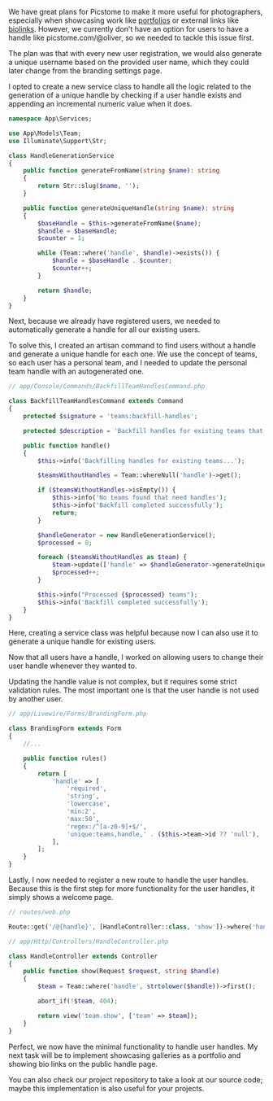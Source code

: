 We have great plans for Picstome to make it more useful for photographers, especially when showcasing work like [portfolios](https://github.com/picstome/picstome/issues/85) or external links like [biolinks](https://github.com/picstome/picstome/issues/32). However, we currently don't have an option for users to have a handle like picstome.com/@oliver, so we needed to tackle this issue first.

The plan was that with every new user registration, we would also generate a unique username based on the provided user name, which they could later change from the branding settings page.

I opted to create a new service class to handle all the logic related to the generation of a unique handle by checking if a user handle exists and appending an incremental numeric value when it does.

```php
namespace App\Services;

use App\Models\Team;
use Illuminate\Support\Str;

class HandleGenerationService
{
    public function generateFromName(string $name): string
    {
        return Str::slug($name, '');
    }

    public function generateUniqueHandle(string $name): string
    {
        $baseHandle = $this->generateFromName($name);
        $handle = $baseHandle;
        $counter = 1;

        while (Team::where('handle', $handle)->exists()) {
            $handle = $baseHandle . $counter;
            $counter++;
        }

        return $handle;
    }
}
```

Next, because we already have registered users, we needed to automatically generate a handle for all our existing users.

To solve this, I created an artisan command to find users without a handle and generate a unique handle for each one. We use the concept of teams, so each user has a personal team, and I needed to update the personal team handle with an autogenerated one.

```php
// app/Console/Commands/BackfillTeamHandlesCommand.php

class BackfillTeamHandlesCommand extends Command
{
    protected $signature = 'teams:backfill-handles';

    protected $description = 'Backfill handles for existing teams that don\'t have one';

    public function handle()
    {
        $this->info('Backfilling handles for existing teams...');

        $teamsWithoutHandles = Team::whereNull('handle')->get();

        if ($teamsWithoutHandles->isEmpty()) {
            $this->info('No teams found that need handles');
            $this->info('Backfill completed successfully');
            return;
        }

        $handleGenerator = new HandleGenerationService();
        $processed = 0;

        foreach ($teamsWithoutHandles as $team) {
            $team->update(['handle' => $handleGenerator->generateUniqueHandle($team->name)]);
            $processed++;
        }

        $this->info("Processed {$processed} teams");
        $this->info('Backfill completed successfully');
    }
}
```

Here, creating a service class was helpful because now I can also use it to generate a unique handle for existing users.

Now that all users have a handle, I worked on allowing users to change their user handle whenever they wanted to.

Updating the handle value is not complex, but it requires some strict validation rules. The most important one is that the user handle is not used by another user.

```php
// app/Livewire/Forms/BrandingForm.php

class BrandingForm extends Form
{
    //...

    public function rules()
    {
        return [
            'handle' => [
                'required',
                'string',
                'lowercase',
                'min:2',
                'max:50',
                'regex:/^[a-z0-9]+$/',
                'unique:teams,handle,' . ($this->team->id ?? 'null'),
            ],
        ];
    }
}
```

Lastly, I now needed to register a new route to handle the user handles. Because this is the first step for more functionality for the user handles, it simply shows a welcome page.

```php
// routes/web.php

Route::get('/@{handle}', [HandleController::class, 'show'])->where('handle', '[a-zA-Z0-9_]+')->name('handle.show');
```

```php
// app/Http/Controllers/HandleController.php

class HandleController extends Controller
{
    public function show(Request $request, string $handle)
    {
        $team = Team::where('handle', strtolower($handle))->first();

        abort_if(!$team, 404);

        return view('team.show', ['team' => $team]);
    }
}
```

Perfect, we now have the minimal functionality to handle user handles. My next task will be to implement showcasing galleries as a portfolio and showing bio links on the public handle page.

You can also check our project repository to take a look at our source code; maybe this implementation is also useful for your projects.
